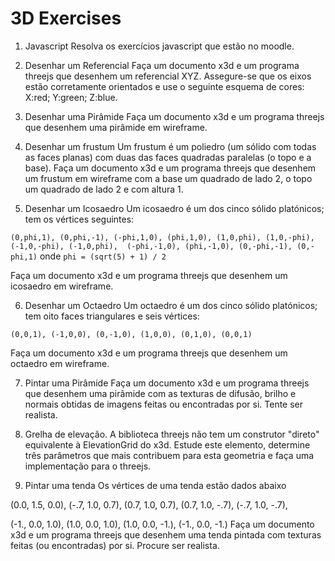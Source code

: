 # 3D Exercises

1. Javascript
Resolva os exercícios javascript que estão no moodle.

2. Desenhar um Referencial
Faça um documento x3d e um programa threejs que desenhem um referencial XYZ.
Assegure-se que os eixos estão corretamente orientados e use o seguinte esquema de cores: X:red; Y:green; Z:blue.

3. Desenhar uma Pirâmide
Faça um documento x3d e um programa threejs que desenhem uma pirâmide em wireframe.

4. Desenhar um frustum
Um frustum é um poliedro (um sólido com todas as faces planas) com duas das faces quadradas paralelas (o topo e a base).
Faça um documento x3d e um programa threejs que desenhem um frustum em wireframe com a base um quadrado de lado 2, o topo um quadrado de lado 2 e com altura 1.

5. Desenhar um Icosaedro
Um icosaedro é um dos cinco sólido platónicos; tem os vértices seguintes:

`(0,phi,1), (0,phi,-1),
(-phi,1,0), (phi,1,0),
(1,0,phi), (1,0,-phi), (-1,0,-phi), (-1,0,phi), 
(-phi,-1,0), (phi,-1,0),
(0,-phi,-1), (0,-phi,1)`
onde
`phi = (sqrt(5) + 1) / 2`

Faça um documento x3d e um programa threejs que desenhem um icosaedro em wireframe.

6. Desenhar um Octaedro
Um octaedro é um dos cinco sólido platónicos; tem oito faces triangulares e seis vértices:

 `(0,0,1), (-1,0,0), (0,-1,0), (1,0,0), (0,1,0), (0,0,1)`

Faça um documento x3d e um programa threejs que desenhem um octaedro em wireframe.

7. Pintar uma Pirâmide
Faça um documento x3d e um programa threejs que desenhem uma pirâmide com as texturas de difusão, brilho e normais obtidas de imagens feitas ou encontradas por si. Tente ser realista.

8. Grelha de elevação.
A biblioteca threejs não tem um construtor "direto" equivalente à ElevationGrid do x3d. Estude este elemento, determine três parâmetros que mais contribuem para esta geometria e faça uma implementação para o threejs.

9. Pintar uma tenda
Os vértices de uma tenda estão dados abaixo

(0.0, 1.5, 0.0), 
(-.7, 1.0, 0.7), (0.7, 1.0, 0.7), 
(0.7, 1.0, -.7), (-.7, 1.0, -.7), 

(-1., 0.0, 1.0), (1.0, 0.0, 1.0), 
(1.0, 0.0, -1.), (-1., 0.0, -1.)
Faça um documento x3d e um programa threejs que desenhem uma tenda pintada com texturas feitas (ou encontradas) por si. Procure ser realista.